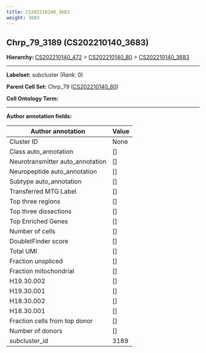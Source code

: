 ```yaml
---
title: CS202210140_3683
weight: 3683
---
```

## Chrp_79_3189 (CS202210140_3683)
<b>Hierarchy: </b>
[CS202210140_472](https://purl.brain-bican.org/taxonomy/CS202210140#CS202210140_472) >
[CS202210140_80](https://purl.brain-bican.org/taxonomy/CS202210140#CS202210140_80) >
[CS202210140_3683](https://purl.brain-bican.org/taxonomy/CS202210140#CS202210140_3683)

---


**Labelset:** subcluster (Rank: 0)

**Parent Cell Set:** Chrp_79 ([CS202210140_80](https://purl.brain-bican.org/taxonomy/CS202210140#CS202210140_80))



**Cell Ontology Term:** 

[MARKER GENES.]: #


---

[TRANSFERRED ANNOTATIONS.]: #


[AUTHOR ANNOTATION FIELDS.]: #


**Author annotation fields:**

| Author annotation | Value |
|-------------------|-------|
|Cluster ID|None|
|Class auto_annotation|[]|
|Neurotransmitter auto_annotation|[]|
|Neuropeptide auto_annotation|[]|
|Subtype auto_annotation|[]|
|Transferred MTG Label|[]|
|Top three regions|[]|
|Top three dissections|[]|
|Top Enriched Genes|[]|
|Number of cells|[]|
|DoubletFinder score|[]|
|Total UMI|[]|
|Fraction unspliced|[]|
|Fraction mitochondrial|[]|
|H19.30.002|[]|
|H19.30.001|[]|
|H18.30.002|[]|
|H18.30.001|[]|
|Fraction cells from top donor|[]|
|Number of donors|[]|
|subcluster_id|3189|
